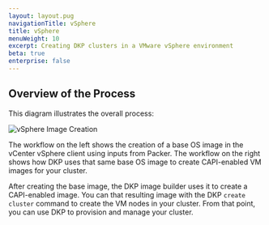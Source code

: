 ```yaml
---
layout: layout.pug
navigationTitle: vSphere
title: vSphere
menuWeight: 10
excerpt: Creating DKP clusters in a VMware vSphere environment
beta: true
enterprise: false
---
```


## Overview of the Process

This diagram illustrates the overall process:

![vSphere Image Creation](/dkp/konvoy/2.2/img/build-vsphere-ova.png)

The workflow on the left shows the creation of a base OS image in the vCenter vSphere client using inputs from Packer. The workflow on the right shows how DKP uses that same base OS image to create CAPI-enabled VM images for your cluster.

After creating the base image, the DKP image builder uses it to create a CAPI-enabled image. You can that resulting image with the DKP `create cluster` command to create the VM nodes in your cluster. From that point, you can use DKP to provision and manage your cluster.
